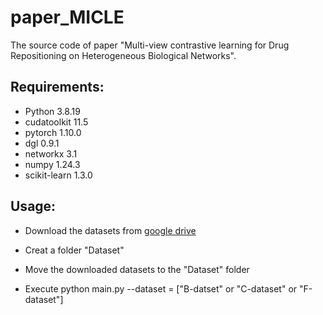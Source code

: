# paper_MICLE

The source code of paper "Multi-view contrastive learning for Drug Repositioning on Heterogeneous Biological Networks".

## Requirements:
-  Python 3.8.19
-  cudatoolkit 11.5
-  pytorch 1.10.0
-  dgl 0.9.1
-  networkx 3.1
-  numpy 1.24.3
-  scikit-learn 1.3.0


## Usage:
- Download the datasets from [google drive](https://drive.google.com/drive/folders/1w9orlSgM_HlwGwaVWPLYgRqbjdQc7RCv)

- Creat a folder "Dataset"

- Move the downloaded datasets to the "Dataset" folder

- Execute python main.py --dataset = ["B-datset" or "C-dataset" or "F-dataset"]
